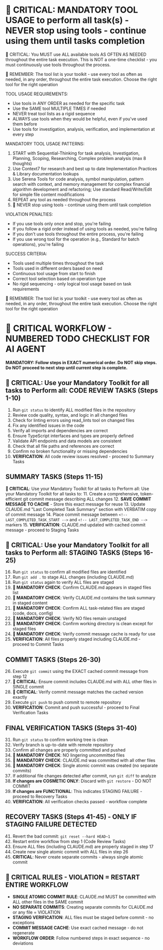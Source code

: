 # 🔴 CRITICAL: MANDATORY TOOL USAGE to perform all task(s) - NEVER stop using tools - continue using them until tasks completion

🔴 CRITICAL: You MUST use ALL available tools AS OFTEN AS NEEDED throughout the entire task execution. This is NOT a one-time checklist - you must continuously use tools throughout the process.

🔴 REMEMBER: The tool list is your toolkit - use every tool as often as needed, in any order, throughout the entire task execution. Choose the right tool for the right operation

TOOL USAGE REQUIREMENTS:

- Use tools in ANY ORDER as needed for the specific task
- Use the SAME tool MULTIPLE TIMES if needed
- NEVER treat tool lists as a rigid sequence
- ALWAYS use tools when they would be helpful, even if you've used them before
- Use tools for investigation, analysis, verification, and implementation at every step

MANDATORY TOOL USAGE PATTERNS:

1. START with Sequential-Thinking for task analysis, Investigation, Planning, Scoping, Researching, Complex problem analysis (max 8 thoughts)
2. Use Context7 for research and best up to date Implementation Practices & Library documentation lookups
3. Use Serena Tools for code analysis, symbol manipulation, pattern search with context, and memory management for complex financial algorithm development and refactoring; Use standard Read/Write/Edit for simple file content modifications
4. REPEAT any tool as needed throughout the process
5. 🔴 NEVER stop using tools - continue using them until task completion

VIOLATION PENALTIES:

- If you use tools only once and stop, you're failing
- If you follow a rigid order instead of using tools as needed, you're failing
- If you don't use tools throughout the entire process, you're failing
- If you use wrong tool for the operation (e.g., Standard for batch operations), you're failing

SUCCESS CRITERIA:

- Tools used multiple times throughout the task
- Tools used in different orders based on need
- Continuous tool usage from start to finish
- Correct tool selection based on operation type
- No rigid sequencing - only logical tool usage based on task requirements

🔴 REMEMBER: The tool list is your toolkit - use every tool as often as needed, in any order, throughout the entire task execution. Choose the right tool for the right operation

# 🚨 CRITICAL WORKFLOW - NUMBERED TODO CHECKLIST FOR AI AGENT

**MANDATORY: Follow steps in EXACT numerical order. Do NOT skip steps. Do NOT proceed to next step until current step is complete.**

## **🚨 CRITICAL**: Use your Mandatory Toolkit for all tasks to Perform all: CODE REVIEW TASKS (Steps 1-10)

1. Run `git status` to identify ALL modified files in the repository
2. Review code quality, syntax, and logic in all changed files
3. Check for linting errors using read_lints tool on changed files
4. Fix any identified issues in the code
5. Verify all imports and dependencies are correct
6. Ensure TypeScript interfaces and types are properly defined
7. Validate API endpoints and data models are consistent
8. Check that all file paths and references are correct
9. Confirm no broken functionality or missing dependencies
10. **VERIFICATION**: All code review issues resolved - proceed to Summary Tasks

## SUMMARY TASKS (Steps 11-15)

**🚨 CRITICAL**: Use your Mandatory Toolkit for all tasks to Perform all: Use your Mandatory Toolkit for all tasks to:
11. Create a comprehensive, token-efficient git commit message describing ALL changes
12. **SAVE COMMIT MESSAGE TO CACHE** - Store this exact message for reuse
13. Update CLAUDE.md "Last Completed Task Summary" section with VERBATIM copy of commit message
14. Place commit message between `<!-- LAST_COMPLETED_TASK_START -->` and `<!-- LAST_COMPLETED_TASK_END -->` markers
15. **VERIFICATION**: CLAUDE.md updated with cached commit message - proceed to Staging Tasks

## **🚨 CRITICAL**: Use your Mandatory Toolkit for all tasks to Perform all: STAGING TASKS (Steps 16-25)

16. Run `git status` to confirm all modified files are identified
17. Run `git add .` to stage ALL changes (including CLAUDE.md)
18. Run `git status` again to verify ALL files are staged
19. **🚨 MANDATORY CHECK**: Confirm CLAUDE.md appears in staged files list
20. **🚨 MANDATORY CHECK**: Verify CLAUDE.md contains the task summary in staged content
21. **🚨 MANDATORY CHECK**: Confirm ALL task-related files are staged (code, docs, config)
22. **🚨 MANDATORY CHECK**: Verify NO files remain unstaged
23. **🚨 MANDATORY CHECK**: Confirm working directory is clean except for staged files
24. **🚨 MANDATORY CHECK**: Verify commit message cache is ready for use
25. **VERIFICATION**: All files properly staged including CLAUDE.md - proceed to Commit Tasks

## COMMIT TASKS (Steps 26-30)

26. Execute `git commit` using the EXACT cached commit message from step 12
27. **🚨 CRITICAL**: Ensure commit includes CLAUDE.md with ALL other files in SINGLE commit
28. **🚨 CRITICAL**: Verify commit message matches the cached version exactly
29. Execute `git push` to push commit to remote repository
30. **VERIFICATION**: Commit and push successful - proceed to Final Verification Tasks

## FINAL VERIFICATION TASKS (Steps 31-40)

31. Run `git status` to confirm working tree is clean
32. Verify branch is up-to-date with remote repository
33. Confirm all changes are properly committed and pushed
34. **🚨 MANDATORY CHECK**: NO lingering uncommitted files
35. **🚨 MANDATORY CHECK**: CLAUDE.md was committed with all other files
36. **🚨 MANDATORY CHECK**: Single atomic commit was created (no separate commits)
37. If additional file changes detected after commit, run `git diff` to analyze
38. **If changes are COSMETIC ONLY**: Discard with `git restore` - DO NOT COMMIT
39. **If changes are FUNCTIONAL**: This indicates STAGING FAILURE - proceed to Recovery Tasks
40. **VERIFICATION**: All verification checks passed - workflow complete

## RECOVERY TASKS (Steps 41-45) - ONLY IF STAGING FAILURE DETECTED

41. Revert the bad commit: `git reset --hard HEAD~1`
42. Restart entire workflow from step 1 (Code Review Tasks)
43. Ensure ALL files (including CLAUDE.md) are properly staged in step 17
44. Create new single atomic commit with ALL files in step 26
45. **CRITICAL**: Never create separate commits - always single atomic commit

## 🚨 CRITICAL RULES - VIOLATION = RESTART ENTIRE WORKFLOW

- **SINGLE ATOMIC COMMIT RULE**: CLAUDE.md MUST be committed with ALL other files in the SAME commit
- **NO SEPARATE COMMITS**: Creating separate commits for CLAUDE.md or any file = VIOLATION
- **STAGING VERIFICATION**: ALL files must be staged before commit - no exceptions
- **COMMIT MESSAGE CACHE**: Use exact cached message - do not regenerate
- **WORKFLOW ORDER**: Follow numbered steps in exact sequence - no deviations
